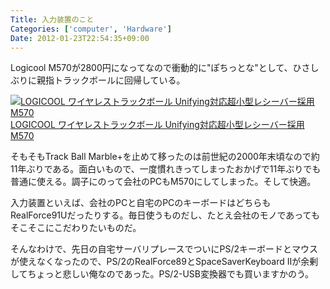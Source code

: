 ```yaml
---
Title: 入力装置のこと
Categories: ['computer', 'Hardware']
Date: 2012-01-23T22:54:35+09:00
---
```


Logicool M570が2800円になってなので衝動的に"ぽちっとな"として、ひさしぶりに親指トラックボールに回帰している。

<a href="http://www.amazon.co.jp/exec/obidos/ASIN/B0043XYENO//ref=nosim/" target="_blank"><img src="http://ecx.images-amazon.com/images/I/41dwQ1T4QZL._SL75_.jpg" alt="LOGICOOL ワイヤレストラックボール Unifying対応超小型レシーバー採用 M570" /></a><a href="http://www.amazon.co.jp/exec/obidos/ASIN/B0043XYENO//ref=nosim/" target="_blank">LOGICOOL ワイヤレストラックボール Unifying対応超小型レシーバー採用 M570</a>

そもそもTrack Ball Marble+を止めて移ったのは前世紀の2000年末頃なので約11年ぶりである。面白いもので、一度慣れきってしまったおかげで11年ぶりでも普通に使える。調子にのって会社のPCもM570にしてしまった。そして快適。

入力装置といえば、会社のPCと自宅のPCのキーボードはどちらもRealForce91Uだったりする。毎日使うものだし、たとえ会社のモノであってもそこそこにこだわりたいものだ。

そんなわけで、先日の自宅サーバリプレースでついにPS/2キーボードとマウスが使えなくなったので、PS/2のRealForce89とSpaceSaverKeyboard IIが余剰してちょっと悲しい俺なのであった。PS/2-USB変換器でも買いますかのう。
